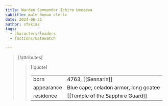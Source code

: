 ```yaml
---
title: Warden Commander Ichiro Umezawa
subtitle: male human cleric
date: 2024-06-21
author: sfakias
tags:
  - characters/leaders
  - factions/Gatewatch

---
```

> [!attributes]
> 
> > [!quote]
> >
> > | | |
> > | --- | --- |
> > | born | 4763, [[Sennarin]] |
> > | appearance | Blue cape, celadon armor, long goatee |
> > | residence | [[Temple of the Sapphire Guard]] |